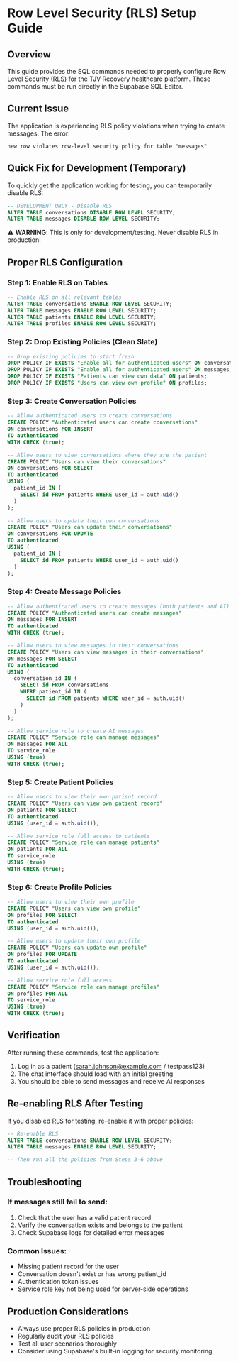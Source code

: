 # Row Level Security (RLS) Setup Guide

## Overview
This guide provides the SQL commands needed to properly configure Row Level Security (RLS) for the TJV Recovery healthcare platform. These commands must be run directly in the Supabase SQL Editor.

## Current Issue
The application is experiencing RLS policy violations when trying to create messages. The error:
```
new row violates row-level security policy for table "messages"
```

## Quick Fix for Development (Temporary)
To quickly get the application working for testing, you can temporarily disable RLS:

```sql
-- DEVELOPMENT ONLY - Disable RLS
ALTER TABLE conversations DISABLE ROW LEVEL SECURITY;
ALTER TABLE messages DISABLE ROW LEVEL SECURITY;
```

⚠️ **WARNING**: This is only for development/testing. Never disable RLS in production!

## Proper RLS Configuration

### Step 1: Enable RLS on Tables
```sql
-- Enable RLS on all relevant tables
ALTER TABLE conversations ENABLE ROW LEVEL SECURITY;
ALTER TABLE messages ENABLE ROW LEVEL SECURITY;
ALTER TABLE patients ENABLE ROW LEVEL SECURITY;
ALTER TABLE profiles ENABLE ROW LEVEL SECURITY;
```

### Step 2: Drop Existing Policies (Clean Slate)
```sql
-- Drop existing policies to start fresh
DROP POLICY IF EXISTS "Enable all for authenticated users" ON conversations;
DROP POLICY IF EXISTS "Enable all for authenticated users" ON messages;
DROP POLICY IF EXISTS "Patients can view own data" ON patients;
DROP POLICY IF EXISTS "Users can view own profile" ON profiles;
```

### Step 3: Create Conversation Policies
```sql
-- Allow authenticated users to create conversations
CREATE POLICY "Authenticated users can create conversations" 
ON conversations FOR INSERT 
TO authenticated
WITH CHECK (true);

-- Allow users to view conversations where they are the patient
CREATE POLICY "Users can view their conversations" 
ON conversations FOR SELECT 
TO authenticated
USING (
  patient_id IN (
    SELECT id FROM patients WHERE user_id = auth.uid()
  )
);

-- Allow users to update their own conversations
CREATE POLICY "Users can update their conversations" 
ON conversations FOR UPDATE 
TO authenticated
USING (
  patient_id IN (
    SELECT id FROM patients WHERE user_id = auth.uid()
  )
);
```

### Step 4: Create Message Policies
```sql
-- Allow authenticated users to create messages (both patients and AI)
CREATE POLICY "Authenticated users can create messages" 
ON messages FOR INSERT 
TO authenticated
WITH CHECK (true);

-- Allow users to view messages in their conversations
CREATE POLICY "Users can view messages in their conversations" 
ON messages FOR SELECT 
TO authenticated
USING (
  conversation_id IN (
    SELECT id FROM conversations 
    WHERE patient_id IN (
      SELECT id FROM patients WHERE user_id = auth.uid()
    )
  )
);

-- Allow service role to create AI messages
CREATE POLICY "Service role can manage messages" 
ON messages FOR ALL 
TO service_role
USING (true)
WITH CHECK (true);
```

### Step 5: Create Patient Policies
```sql
-- Allow users to view their own patient record
CREATE POLICY "Users can view own patient record" 
ON patients FOR SELECT 
TO authenticated
USING (user_id = auth.uid());

-- Allow service role full access to patients
CREATE POLICY "Service role can manage patients" 
ON patients FOR ALL 
TO service_role
USING (true)
WITH CHECK (true);
```

### Step 6: Create Profile Policies
```sql
-- Allow users to view their own profile
CREATE POLICY "Users can view own profile" 
ON profiles FOR SELECT 
TO authenticated
USING (user_id = auth.uid());

-- Allow users to update their own profile
CREATE POLICY "Users can update own profile" 
ON profiles FOR UPDATE 
TO authenticated
USING (user_id = auth.uid());

-- Allow service role full access
CREATE POLICY "Service role can manage profiles" 
ON profiles FOR ALL 
TO service_role
USING (true)
WITH CHECK (true);
```

## Verification
After running these commands, test the application:

1. Log in as a patient (sarah.johnson@example.com / testpass123)
2. The chat interface should load with an initial greeting
3. You should be able to send messages and receive AI responses

## Re-enabling RLS After Testing
If you disabled RLS for testing, re-enable it with proper policies:

```sql
-- Re-enable RLS
ALTER TABLE conversations ENABLE ROW LEVEL SECURITY;
ALTER TABLE messages ENABLE ROW LEVEL SECURITY;

-- Then run all the policies from Steps 3-6 above
```

## Troubleshooting

### If messages still fail to send:
1. Check that the user has a valid patient record
2. Verify the conversation exists and belongs to the patient
3. Check Supabase logs for detailed error messages

### Common Issues:
- Missing patient record for the user
- Conversation doesn't exist or has wrong patient_id
- Authentication token issues
- Service role key not being used for server-side operations

## Production Considerations
- Always use proper RLS policies in production
- Regularly audit your RLS policies
- Test all user scenarios thoroughly
- Consider using Supabase's built-in logging for security monitoring